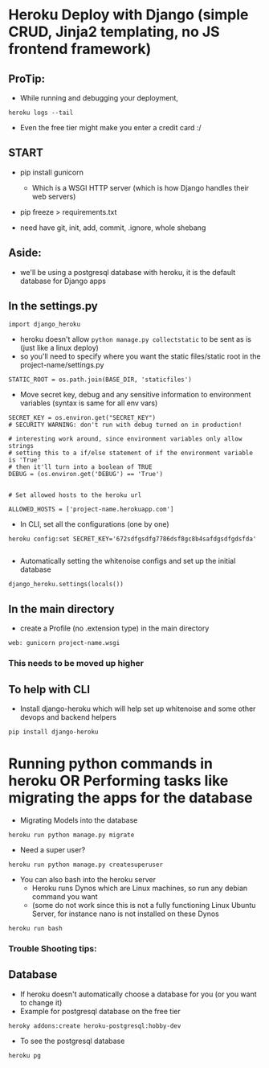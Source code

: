 # Heroku Deploy with Django (simple CRUD, Jinja2 templating,  no JS frontend framework)


## ProTip:
- While running and debugging your deployment,
```
heroku logs --tail
```
- Even the free tier might make you enter a credit card :/




## START
- pip install gunicorn
	- Which is a WSGI HTTP server (which is how Django handles their web servers)
- pip freeze > requirements.txt

- need have git, init, add, commit, .ignore, whole shebang

## Aside:
- we'll be using a postgresql database with heroku, it is the default database for Django apps


## In the settings.py

```
import django_heroku
```

- heroku doesn't allow `python manage.py collectstatic` to be sent as is (just like a linux deploy)
- so you'll need to specify where you want the static files/static root in the project-name/settings.py
```
STATIC_ROOT = os.path.join(BASE_DIR, 'staticfiles')
```

- Move secret key, debug and any sensitive information to environment variables (syntax is same for all env vars)

```
SECRET_KEY = os.environ.get("SECRET_KEY")
# SECURITY WARNING: don't run with debug turned on in production!

# interesting work around, since environment variables only allow strings
# setting this to a if/else statement of if the environment variable is 'True'
# then it'll turn into a boolean of TRUE
DEBUG = (os.environ.get('DEBUG') == 'True')


# Set allowed hosts to the heroku url

ALLOWED_HOSTS = ['project-name.herokuapp.com']

```


- In CLI, set all the configurations (one by one)
```
heroku config:set SECRET_KEY='672sdfgsdfg7786dsf8gc8b4safdgsdfgdsfda'


```



- Automatically setting the whitenoise configs and set up the initial database
```
django_heroku.settings(locals())
```

## In the main directory
- create a Profile (no .extension type) in the main directory

```
web: gunicorn project-name.wsgi

```



### This needs to be moved up higher ###
## To help with CLI
- Install django-heroku which will help set up whitenoise and some other devops and backend helpers

`pip install django-heroku`



# Running python commands in heroku OR Performing tasks like migrating the apps for the database
- Migrating Models into the database
```
heroku run python manage.py migrate
```

- Need a super user?
```
heroku run python manage.py createsuperuser
```


- You can also bash into the heroku server
	- Heroku runs Dynos which are Linux machines, so run any debian command you want
	- (some do not work since this is not a fully functioning Linux Ubuntu Server,
	 for instance nano is not installed on these Dynos
```
heroku run bash
```



### Trouble Shooting tips:
## Database
- If heroku doesn't automatically choose a database for you (or you want to change it)
- Example for postgresql database on the free tier

```
heroky addons:create heroku-postgresql:hobby-dev

```

- To see the postgresql database

`heroku pg`
